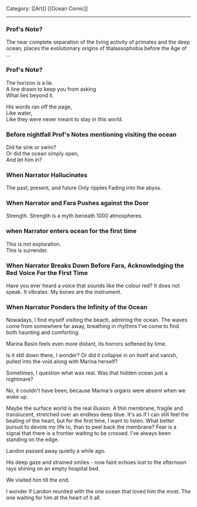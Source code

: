 Category: [[Art]] [[Ocean Comic]]
___
### Prof's Note?
The near complete separation of the living activity of primates and the deep ocean, places the evolutionary origins of thalassophobia before the Age of ...
### Prof's Note?
The horizon is a lie.  
A line drawn to keep you from asking  
What lies beyond it.

His words ran off the page,  
Like water,  
Like they were never meant to stay in this world.
### Before nightfall Prof's Notes mentioning visiting the ocean
Did he sink or swim?  
Or did the ocean simply open,  
And let him in?
### When Narrator Hallucinates
The past, present, and future 
Only ripples 
Fading into the abyss. 
### When Narrator and Fara Pushes against the Door
Strength. Strength is a myth beneath 1000 atmospheres. 
### when Narrator enters ocean for the first time
This is not exploration.  
This is surrender.
### When Narrator Breaks Down Before Fara, Acknowledging the Red Voice For the First Time
Have you ever heard a voice that sounds like the colour red?
It does not speak. It vibrates. My bones are the instrument. 
### When Narrator Ponders the Infinity of the Ocean
Nowadays, I find myself visiting the beach, admiring the ocean. 
The waves come from somewhere far away, breathing in rhythms I’ve come to find both haunting and comforting. 

Marina Basin feels even more distant, its horrors softened by time. 

Is it still down there, I wonder? 
Or did it collapse in on itself and vanish, pulled into the void along with Marina herself?

Sometimes, I question what was real. Was that hidden ocean just a nightmare? 

No, it couldn't have been, because Marina's organs were absent when we woke up. 

Maybe the surface world is the real illusion. 
A thin membrane, fragile and translucent, stretched over an endless deep blue. 
It's as if I can still feel the beating of the heart, but for the first time, I want to listen. 
What better pursuit to devote my life to, than to peel back the membrane? 
Fear is a signal that there is a frontier waiting to be crossed. 
I’ve always been standing on the edge. 

Landon passed away quietly a while ago. 

His deep gaze and strained smiles - now faint echoes lost to the afternoon rays shining on an empty hospital bed. 

We visited him till the end. 

I wonder if Landon reunited with the one ocean that loved him the most. 
The one waiting for him at the heart of it all. 